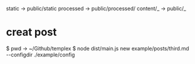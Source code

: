 static -> public/static
processed -> public/processed/
content/_ -> public/_

# creat post

$ pwd
-> ~/Github/templex
$ node dist/main.js new example/posts/third.md --configdir ./example/config
